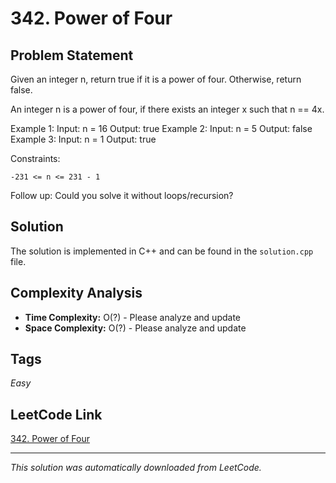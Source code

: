 # 342. Power of Four

## Problem Statement

Given an integer n, return true if it is a power of four. Otherwise, return false.

An integer n is a power of four, if there exists an integer x such that n == 4x.

Example 1:
Input: n = 16
Output: true
Example 2:
Input: n = 5
Output: false
Example 3:
Input: n = 1
Output: true

Constraints:

	-231 <= n <= 231 - 1

Follow up: Could you solve it without loops/recursion?

## Solution

The solution is implemented in C++ and can be found in the `solution.cpp` file.

## Complexity Analysis

- **Time Complexity:** O(?) - Please analyze and update
- **Space Complexity:** O(?) - Please analyze and update

## Tags

*Easy*

## LeetCode Link

[342. Power of Four](https://leetcode.com/problems/power-of-four/)

---

*This solution was automatically downloaded from LeetCode.*
